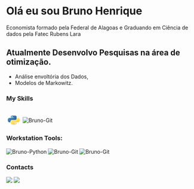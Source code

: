 # Olá eu sou Bruno Henrique
Economista formado pela Federal de Alagoas e Graduando em Ciência de dados pela Fatec Rubens Lara

## Atualmente Desenvolvo Pesquisas na área de otimização.
 - Análise envoltória dos Dados,
 - Modelos de Markowitz.
</div>

### My Skills
<div style="display: inline_block"><br>
   <img align="center" alt="Bruno-Python" height="30" width="40" src="https://raw.githubusercontent.com/devicons/devicon/master/icons/python/python-original.svg">
   <img align="center" alt="Bruno-Git" height="30" width="60" src="https://img.shields.io/badge/GIT-E44C30?style=for-the-badge&logo=git&logoColor=white">

### Workstation Tools:
   <img align="center" alt="Bruno-Python" height="30" width="60" src="https://img.shields.io/badge/Notion-000000?style=for-the-badge&logo=notion&logoColor=white">
   <img align="center" alt="Bruno-Git" height="50" width="60" src="https://numfocus.org/wp-content/uploads/2016/07/pandas-logo-300.png">
   <img align="center" alt="Bruno-Git" height="50" width="60" src="https://upload.wikimedia.org/wikipedia/commons/3/31/NumPy_logo_2020.svg">
</div>



  
### Contacts

<div>
  <a href="linkedin.com/in/bruno-henrique-alves-ferreira" target="_blank"><img src="https://img.shields.io/badge/-LinkedIn-%230077B5?style=for-the-badge&logo=linkedin&logoColor=white" target="_blank"></a>
  <a href = "mailto:contato.bruno.henrique84@outlook.com"><img src="https://cdn-dynmedia-1.microsoft.com/is/image/microsoftcorp/Outlook_260px_RE3axj8?resMode=sharp2&op_usm=1.5,0.65,15,0&wid=32&hei=32&qlt=100&fit=constrain" target="_blank"></a>
   
  
</div>
